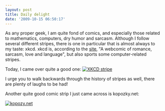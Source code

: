 ```yaml
---
layout: post
title: Daily delight
date: '2009-10-15 06:50:17'
---
```


As any proper geek, I am quite fond of comics, and especially those related to mathematics, computers, dry humor and sarcasm. Although I follow several different stripes, there is one in particular that is almost always to my taste: xkcd. xkcd is, according to the [site](http://xkcd.org), "A webcomic of romance, sarcasm, love and language", but also sports some computer-related stripes.

Today, I came over quite a good one: 
[![XKCD stripe](http://imgs.xkcd.com/comics/surgery.png)](http://xkcd.org/644/)

I urge you to walk backwards through the history of stripes as well, there are plenty of laughs to be had!

Another quite good comic strip I just came across is kopozky.net:

[![kopozy.net](http://kopozky.net/images/55.png)](http://kopozky.net/paradise-lost-again)